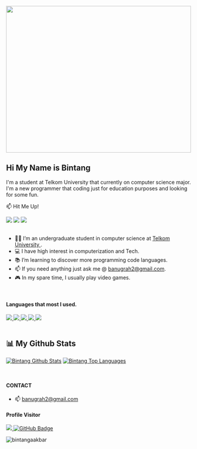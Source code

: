 <a href="#"><img width="100%" height="400px" src="https://media.giphy.com/media/bcKmIWkUMCjVm/giphy.gif" height="175px"/></a>

## Hi My Name is Bintang

I'm a student at Telkom University that currently on computer science major. I'm a new programmer that coding just for education purposes and looking for some fun.

📫	 Hit Me Up!

<div> 
  <a href="https://www.instagram.com/bintang.aanugrah/" target="_blank"><img src="https://img.shields.io/badge/-Instagram-%23E4405F?style=for-the-badge&logo=instagram&logoColor=white" target="_blank"></a>
  <a href="https://discord.gg/HdG9ce69Ca" target="_blank"><img src="https://img.shields.io/badge/Discord-7289DA?style=for-the-badge&logo=discord&logoColor=white" target="_blank"></a>
  <a href = "mailto:banugrah2@gmail.com"><img src="https://img.shields.io/badge/-Gmail-%23333?style=for-the-badge&logo=gmail&logoColor=white" target="_blank"></a>


</div>

<br />

- 👨‍🎓	I’m an undergraduate student in computer science at <a href="https://telkomuniversity.ac.id/" target="_blank">Telkom University </a> .
- 💻 I have high interest in computerization and Tech.
- 📚 I’m learning to discover more programming code languages.
- 📫 If you need anything just ask me @ banugrah2@gmail.com.
- 🎮 In my spare time, I usually play video games.

<br />


#### Languages that most I used.

<p align="left"> 
<!--     <a href="https://www.java.com" target="_blank"> <img src="https://img.icons8.com/color/48/000000/java-coffee-cup-logo.png"/> </a> -->
    <a href="https://www.w3.org/html/" target="_blank"> <img src="https://img.icons8.com/color/48/000000/html-5.png"/> </a>
    <a href="https://www.w3schools.com/css/" target="_blank"> <img src="https://img.icons8.com/color/48/000000/css3.png"/> </a> 
    <a href="https://getbootstrap.com" target="_blank"> <img src="https://img.icons8.com/color/48/000000/bootstrap.png"/> </a> 
    <a href="https://www.python.org" target="_blank"> <img src="https://img.icons8.com/color/48/000000/python.png"/> </a>
    <a style="padding-right:8px;" href="https://www.mysql.com/" target="_blank"> <img src="https://img.icons8.com/fluent/50/000000/mysql-logo.png"/> </a>

<br />
<br />

## 📊 My Github Stats
<a href="https://github.com/bintangaakbar/github-readme-stats"><img alt="Bintang Github Stats" src="https://github-readme-stats.vercel.app/api?username=bintangaakbar&show_icons=true&count_private=true&theme=react&hide_border=true&bg_color=0D1117" /></a>
<a href="https://github.com/bintangaakbar/github-readme-stats"><img alt="Bintang Top Languages" src="https://github-readme-stats.vercel.app/api/top-langs/?username=bintangaakbar&langs_count=8&count_private=true&layout=compact&theme=react&hide_border=true&bg_color=0D1117" /></a><br/>

<br />

#### CONTACT
- 📫 banugrah2@gmail.com


#### Profile Visitor

<a href="https://github.com/Meghna-DAS/github-profile-views-counter">
    <img src="https://komarev.com/ghpvc/?username=bintangaakbar">
</a>
<a href="https://github.com/bintangaakbar?tab=followers"><img src="https://img.shields.io/github/followers/bintangaakbar?label=Followers&style=social" alt="GitHub Badge"></a>



<p><img align="center" src="https://github-readme-streak-stats.herokuapp.com/?user=bintangaakbar&" alt="bintangaakbar" /></p>
